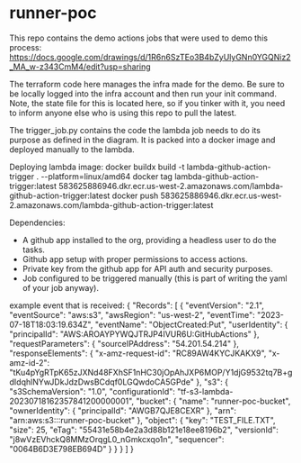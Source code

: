 # runner-poc

This repo contains the demo actions jobs that were used to demo this process:
https://docs.google.com/drawings/d/1R6n6SzTEo3B4bZyUlyGNn0YGQNiz2_MA_w-z343CmM4/edit?usp=sharing

The terraform code here manages the infra made for the demo.  Be sure to be locally logged into the infra account and then run your init command.  Note, the state file for this is located here, so if you tinker with it, you need to inform anyone else who is using this repo to pull the latest.

The trigger_job.py contains the code the lambda job needs to do its purpose as defined in the diagram.  It is packed into a docker image and deployed manually to the lambda.

Deploying lambda image:
docker buildx build -t lambda-github-action-trigger . --platform=linux/amd64
docker tag lambda-github-action-trigger:latest 583625886946.dkr.ecr.us-west-2.amazonaws.com/lambda-github-action-trigger:latest
docker push 583625886946.dkr.ecr.us-west-2.amazonaws.com/lambda-github-action-trigger:latest



Dependencies:
- A github app installed to the org, providing a headless user to do the tasks.
- Github app setup with proper permissions to access actions.
- Private key from the github app for API auth and security purposes.
- Job configured to be triggered manually (this is part of writing the yaml of your job anyway).



example event that is received:
{
  "Records": [
    {
      "eventVersion": "2.1",
      "eventSource": "aws:s3",
      "awsRegion": "us-west-2",
      "eventTime": "2023-07-18T18:03:19.634Z",
      "eventName": "ObjectCreated:Put",
      "userIdentity": {
        "principalId": "AWS:AROAYPYWQJTRJP4IVUR6U:GitHubActions"
      },
      "requestParameters": {
        "sourceIPAddress": "54.201.54.214"
      },
      "responseElements": {
        "x-amz-request-id": "RC89AW4KYCJKAKX9",
        "x-amz-id-2": "tKu4pYgRTpK65zJXNd48FXhSF1nHC30jOpAhJXP6MOP/Y1djG9532tq7B+gdIdqhlNYwJDkJdzDwsBCdqf0LGQwdoCA5GPde"
      },
      "s3": {
        "s3SchemaVersion": "1.0",
        "configurationId": "tf-s3-lambda-20230718162357841200000001",
        "bucket": {
          "name": "runner-poc-bucket",
          "ownerIdentity": {
            "principalId": "AWGB7QJE8CEXR"
          },
          "arn": "arn:aws:s3:::runner-poc-bucket"
        },
        "object": {
          "key": "TEST_FILE.TXT",
          "size": 25,
          "eTag": "55431e58b4e2a3d88b121e18ee8196b2",
          "versionId": "j8wVzEVhckQ8MMzOrqgL0_nGmkcxqo1n",
          "sequencer": "0064B6D3E798EB694D"
        }
      }
    }
  ]
}
